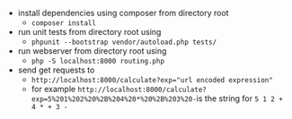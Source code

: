 * install dependencies using composer from directory root
    * `composer install`
* run unit tests from directory root using
    * `phpunit --bootstrap vendor/autoload.php tests/`
* run webserver from directory root using
    * `php -S localhost:8000 routing.php`
* send get requests to
    * `http://localhost:8000/calculate?exp="url encoded expression"`
    * for example `http://localhost:8000/calculate?exp=5%201%202%20%2B%204%20*%20%2B%203%20-`is the string for `5 1 2 + 4 * + 3 -`